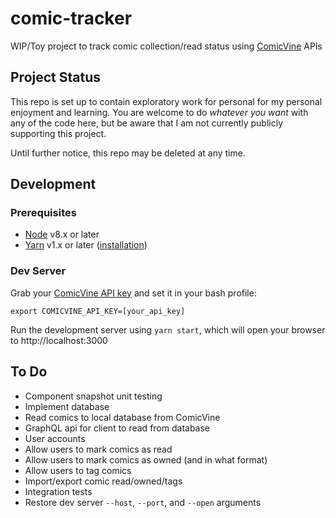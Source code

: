 # comic-tracker

WIP/Toy project to track comic collection/read status using
[ComicVine](https://comicvine.gamespot.com) APIs

## Project Status

This repo is set up to contain exploratory work for personal for my personal
enjoyment and learning. You are welcome to do _whatever you want_ with any of
the code here, but be aware that I am not currently publicly supporting this
project.

Until further notice, this repo may be deleted at any time.

## Development

### Prerequisites

* [Node](https://nodejs.org/en/) v8.x or later
* [Yarn](https://yarnpkg.com) v1.x or later ([installation](https://yarnpkg.com/en/docs/install))

### Dev Server

Grab your [ComicVine API key](https://comicvine.gamespot.com/api/) and set it in
your bash profile:

```
export COMICVINE_API_KEY=[your_api_key]
```

Run the development server using `yarn start`, which will open your browser to
http://localhost:3000

## To Do

* Component snapshot unit testing
* Implement database
* Read comics to local database from ComicVine
* GraphQL api for client to read from database
* User accounts
* Allow users to mark comics as read
* Allow users to mark comics as owned (and in what format)
* Allow users to tag comics
* Import/export comic read/owned/tags
* Integration tests
* Restore dev server `--host`, `--port`, and `--open` arguments
